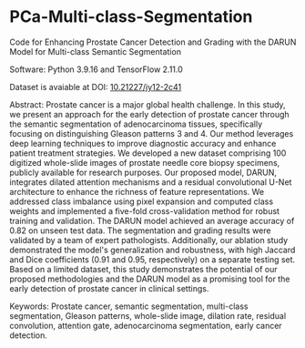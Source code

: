 # PCa-Multi-class-Segmentation
Code for Enhancing Prostate Cancer Detection and Grading with the DARUN Model for Multi-class Semantic Segmentation

Software: Python 3.9.16 and TensorFlow 2.11.0

Dataset is avaiable at DOI: [10.21227/jy12-2c41](https://dx.doi.org/10.21227/jy12-2c41)

Abstract:
Prostate cancer is a major global health challenge. In this study, we present an approach for the early detection of prostate cancer through the semantic segmentation of adenocarcinoma tissues, specifically focusing on distinguishing Gleason patterns 3 and 4. Our method leverages deep learning techniques to improve diagnostic accuracy and enhance patient treatment strategies. We developed a new dataset comprising 100 digitized whole-slide images of prostate needle core biopsy specimens, publicly available for research purposes. Our proposed model, DARUN, integrates dilated attention mechanisms and a residual convolutional U-Net architecture to enhance the richness of feature representations. We addressed class imbalance using pixel expansion and computed class weights and implemented a five-fold cross-validation method for robust training and validation. The DARUN model achieved an average accuracy of 0.82 on unseen test data. The segmentation and grading results were validated by a team of expert pathologists. Additionally, our ablation study demonstrated the model's generalization and robustness, with high Jaccard and Dice coefficients (0.91 and 0.95, respectively) on a separate testing set. Based on a limited dataset, this study demonstrates the potential of our proposed methodologies and the DARUN model as a promising tool for the early detection of prostate cancer in clinical settings.

Keywords:
Prostate cancer, semantic segmentation, multi-class segmentation, Gleason patterns, whole-slide image, dilation rate, residual convolution, attention gate, adenocarcinoma segmentation, early cancer detection.
